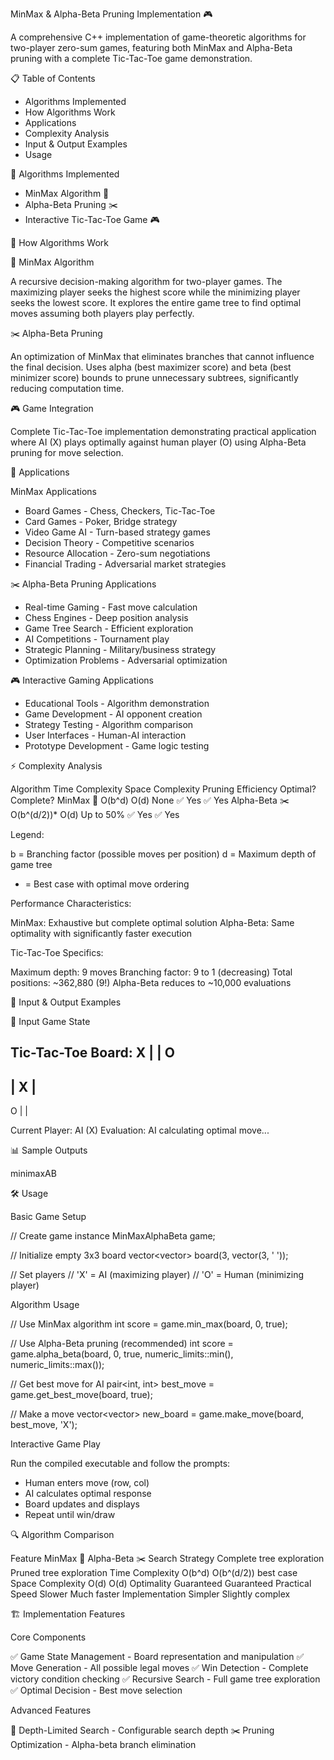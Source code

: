 MinMax & Alpha-Beta Pruning Implementation 🎮

A comprehensive C++ implementation of game-theoretic algorithms for two-player zero-sum games, featuring both MinMax and Alpha-Beta pruning with a complete Tic-Tac-Toe game demonstration.

📋 Table of Contents

- Algorithms Implemented
- How Algorithms Work
- Applications
- Complexity Analysis
- Input & Output Examples
- Usage

🚀 Algorithms Implemented

- MinMax Algorithm 🎯
- Alpha-Beta Pruning ✂️
- Interactive Tic-Tac-Toe Game 🎮

🧠 How Algorithms Work

🎯 MinMax Algorithm

A recursive decision-making algorithm for two-player games. The maximizing player seeks the highest score while the minimizing player seeks the lowest score. It explores the entire game tree to find optimal moves assuming both players play perfectly.

✂️ Alpha-Beta Pruning

An optimization of MinMax that eliminates branches that cannot influence the final decision. Uses alpha (best maximizer score) and beta (best minimizer score) bounds to prune unnecessary subtrees, significantly reducing computation time.

🎮 Game Integration

Complete Tic-Tac-Toe implementation demonstrating practical application where AI (X) plays optimally against human player (O) using Alpha-Beta pruning for move selection.

🎯 Applications

MinMax Applications

- Board Games - Chess, Checkers, Tic-Tac-Toe
- Card Games - Poker, Bridge strategy
- Video Game AI - Turn-based strategy games
- Decision Theory - Competitive scenarios
- Resource Allocation - Zero-sum negotiations
- Financial Trading - Adversarial market strategies

✂️ Alpha-Beta Pruning Applications

- Real-time Gaming - Fast move calculation
- Chess Engines - Deep position analysis
- Game Tree Search - Efficient exploration
- AI Competitions - Tournament play
- Strategic Planning - Military/business strategy
- Optimization Problems - Adversarial optimization

🎮 Interactive Gaming Applications

- Educational Tools - Algorithm demonstration
- Game Development - AI opponent creation
- Strategy Testing - Algorithm comparison
- User Interfaces - Human-AI interaction
- Prototype Development - Game logic testing

⚡ Complexity Analysis

Algorithm	Time Complexity	Space Complexity	Pruning Efficiency	Optimal?	Complete?
MinMax 🎯	O(b^d)	O(d)	None	✅ Yes	✅ Yes
Alpha-Beta ✂️	O(b^(d/2))*	O(d)	Up to 50%	✅ Yes	✅ Yes

Legend:

b = Branching factor (possible moves per position)
d = Maximum depth of game tree
* = Best case with optimal move ordering

Performance Characteristics:

MinMax: Exhaustive but complete optimal solution
Alpha-Beta: Same optimality with significantly faster execution

Tic-Tac-Toe Specifics:

Maximum depth: 9 moves
Branching factor: 9 to 1 (decreasing)
Total positions: ~362,880 (9!)
Alpha-Beta reduces to ~10,000 evaluations

📸 Input & Output Examples

🔧 Input Game State

Tic-Tac-Toe Board:
 X |   | O 
-----------
   | X |   
-----------
 O |   |   

Current Player: AI (X)
Evaluation: AI calculating optimal move...

📊 Sample Outputs

minimaxAB

🛠️ Usage

Basic Game Setup

// Create game instance
MinMaxAlphaBeta game;

// Initialize empty 3x3 board
vector<vector<char>> board(3, vector<char>(3, ' '));

// Set players
// 'X' = AI (maximizing player)
// 'O' = Human (minimizing player)

Algorithm Usage

// Use MinMax algorithm
int score = game.min_max(board, 0, true);

// Use Alpha-Beta pruning (recommended)
int score = game.alpha_beta(board, 0, true, numeric_limits<int>::min(), numeric_limits<int>::max());

// Get best move for AI
pair<int, int> best_move = game.get_best_move(board, true);

// Make a move
vector<vector<char>> new_board = game.make_move(board, best_move, 'X');

Interactive Game Play

Run the compiled executable and follow the prompts:
- Human enters move (row, col)
- AI calculates optimal response
- Board updates and displays
- Repeat until win/draw

🔍 Algorithm Comparison

Feature	MinMax 🎯	Alpha-Beta ✂️
Search Strategy	Complete tree exploration	Pruned tree exploration
Time Complexity	O(b^d)	O(b^(d/2)) best case
Space Complexity	O(d)	O(d)
Optimality	Guaranteed	Guaranteed
Practical Speed	Slower	Much faster
Implementation	Simpler	Slightly complex

🏗️ Implementation Features

Core Components

✅ Game State Management - Board representation and manipulation
✅ Move Generation - All possible legal moves
✅ Win Detection - Complete victory condition checking
✅ Recursive Search - Full game tree exploration
✅ Optimal Decision - Best move selection

Advanced Features

🎯 Depth-Limited Search - Configurable search depth
✂️ Pruning Optimization - Alpha-beta branch elimination
